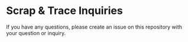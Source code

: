 # Scrap & Trace Inquiries

If you have any questions, please create an issue on this repository with your question or inquiry.

